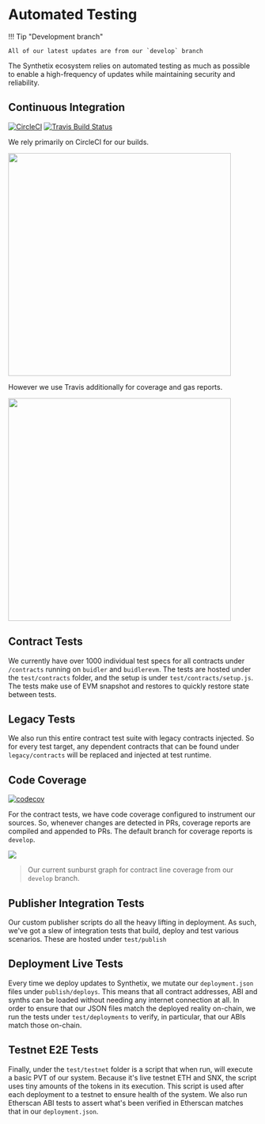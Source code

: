 # Automated Testing

!!! Tip "Development branch"

    All of our latest updates are from our `develop` branch

The Synthetix ecosystem relies on automated testing as much as possible to enable a high-frequency of updates while maintaining security and reliability.

## Continuous Integration

[![CircleCI](https://circleci.com/gh/Synthetixio/synthetix.svg?style=svg)](https://circleci.com/gh/Synthetixio/synthetix) [![Travis Build Status](https://travis-ci.org/Synthetixio/synthetix.svg?branch=master)](https://travis-ci.org/Synthetixio/synthetix)

We rely primarily on CircleCI for our builds.

<a href="https://circleci.com/gh/Synthetixio/synthetix"><img src="/img/misc/circleci.png" width="450px" /></a>

However we use Travis additionally for coverage and gas reports.

<a href="https://travis-ci.org/Synthetixio/synthetix"><img src="/img/misc/travis.png" width="450px" /></a>

## Contract Tests

We currently have over 1000 individual test specs for all contracts under `/contracts` running on `buidler` and `buidlerevm`. The tests are hosted under the `test/contracts` folder, and the setup is under `test/contracts/setup.js`. The tests make use of EVM snapshot and restores to quickly restore state between tests.

## Legacy Tests

We also run this entire contract test suite with legacy contracts injected. So for every test target, any dependent contracts that can be found under `legacy/contracts` will be replaced and injected at test runtime.

## Code Coverage

[![codecov](https://codecov.io/gh/Synthetixio/synthetix/branch/develop/graph/badge.svg)](https://codecov.io/gh/Synthetixio/synthetix)

For the contract tests, we have code coverage configured to instrument our sources. So, whenever changes are detected in PRs, coverage reports are compiled and appended to PRs. The default branch for coverage reports is `develop`.

<a href="https://codecov.io/gh/Synthetixio/synthetix"><img src="https://codecov.io/gh/Synthetixio/synthetix/commit/7ed457c34026a6a6cf78b57b3523bc159265760c/graphs/sunburst.svg" /></a>

> Our current sunburst graph for contract line coverage from our `develop` branch.

## Publisher Integration Tests

Our custom publisher scripts do all the heavy lifting in deployment. As such, we've got a slew of integration tests that build, deploy and test various scenarios. These are hosted under `test/publish`

## Deployment Live Tests

Every time we deploy updates to Synthetix, we mutate our `deployment.json` files under `publish/deploys`. This means that all contract addresses, ABI and synths can be loaded without needing any internet connection at all. In order to ensure that our JSON files match the deployed reality on-chain, we run the tests under `test/deployments` to verify, in particular, that our ABIs match those on-chain.

## Testnet E2E Tests

Finally, under the `test/testnet` folder is a script that when run, will execute a basic PVT of our system. Because it's live testnet ETH and SNX, the script uses tiny amounts of the tokens in its execution. This script is used after each deployment to a testnet to ensure health of the system. We also run Etherscan ABI tests to assert what's been verified in Etherscan matches that in our `deployment.json`.
